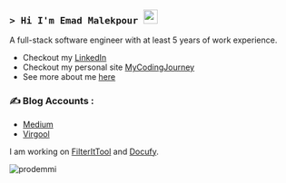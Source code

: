 ### <samp>&gt; Hi I'm Emad Malekpour <img src="https://media.giphy.com/media/hvRJCLFzcasrR4ia7z/giphy.gif" width="25"> </samp>
A full-stack software engineer with at least 5 years of work experience.
- Checkout my [LinkedIn](https://www.linkedin.com/in/emad-malekpour)
- Checkout my personal site [MyCodingJourney](https://mycodingjourney.iran.liara.run/)
- See more about me [here](http://prodemmi.netlify.app/)
  
### ✍️ Blog Accounts : 
- [Medium](https://medium.com/@prodemmi)
- [Virgool](https://virgool.io/@prodemmi)

I am working on [FilterItTool](https://github.com/FilterItTool/FilterItTool) and [Docufy](https://github.com/docufy/docufy).

<p align="left"> <img src="https://komarev.com/ghpvc/?username=prodemmi" alt="prodemmi" /> </p>
